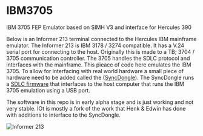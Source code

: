 # IBM3705
IBM 3705 FEP Emulator based on SIMH V3 and interface for Hercules 390 

Below is an Informer 213 terminal connected to the Hercules IBM mainframe emulator. The Informer 213 is IBM 3178 / 3274 compatible. It has a V.24 serial port for connecting to the host. Originally this is made to a TB; 3704 / 3705 communication controller. The 3705 handles the SDLC protocol and interfaces with the mainframe. This pieace of code here emulates the IBM 3705. To allow for interfacing with real world hardware a small piece of hardware need to be added called the ([SyncDongle](https://github.com/MattisLind/alfaskop_emu/tree/master/hardware/SyncDongle)). The SyncDongle runs a [SDLC firmware](https://github.com/MattisLind/alfaskop_emu/tree/master/Utils/SDLCBridge) that interfaces to the host computer that runs the IBM 3705 emulation using a USB port.

The software in this repo is in early alpha stage and is just working and not very stable. IOt is mostly a fork of the work that Henk & Edwin has done with additions to interface to the SyncDongle.

![Informer 213](https://i.imgur.com/pRhDuGn.jpg)


